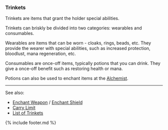 ### Trinkets
Trinkets are items that grant the holder special abilities.

Trinkets can briskly be divided into two categories: wearables and consumables.

Wearables are items that can be worn - cloaks, rings, beads, etc. They provide the wearer with special abilities,
  such as increased protection, bloodlust, mana regeneration, etc.

Consumables are once-off items, typically potions that you can drink. They give a once-off benefit such as
  restoring health or mana.

Potions can also be used to enchant items at the [Alchemist](../locations/alchemist/index.md).

---

See also: 
 - [Enchant Weapon](../locations/alchemist/enchant_weapon.md) / [Enchant Shield](../locations/alchemist/enchant_shield.md)
 - [Carry Limit](carry_limit.md)
 - [List of Trinkets](trinkets/index.md)

{% include footer.md %}